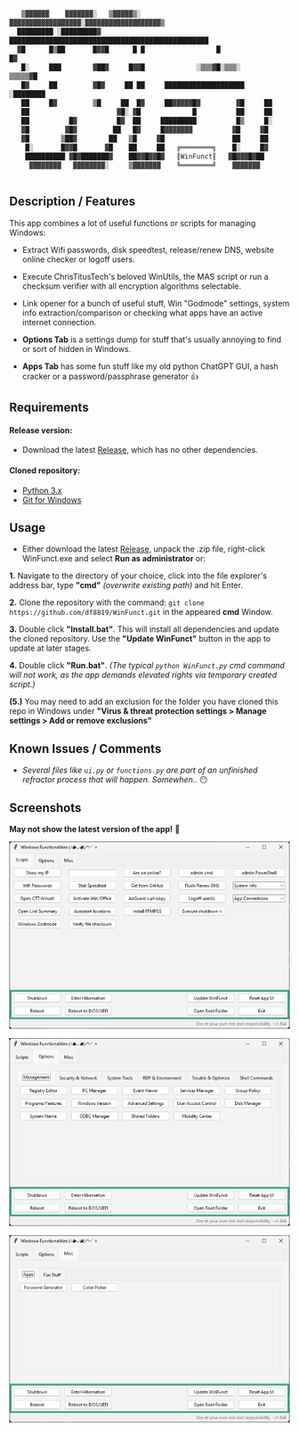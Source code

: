 ```
   ▒▓▓▓▓▓▓    ▓▓▓▓▓▓▓░   ▒▓▓▓▓▓▒░ ▓▓▓▓▓▓▓▓▓▓▓▓▓▓▓▓▓▓░▓▓▓▓▓▓▓▓▓▓▓▓▓▓▓▓▓▓▓▒  
  █████████ ░█████████▓ ██████████████████████████████████████████████████ 
  ▓█      █▒██       █▓▓█      █ █                  █                   █▓ 
   █░     ███        ▓██▓     █▓▓█             ░▒▒▒▓█░▒▒▒░        ▒▒▒▒▒▓█  
   █▓     ██         ▓█▓     ██ ██     ████████████████████     ░████████  
   ██     █▓         ▒█     ██  █▓     ██▓▓▓▓▓█▓         ▓█     ██         
   ██                      ▓█░ ▓█             █          ██     ██         
   ██          █▓          █▓  ██     █████████          █▒     █░         
   ▓█         ▓█▓         ██   █▓     █▓▓▓▓▓▓▓          ▓█     ▓█          
   ▓█        ▒██▓        ██   ▒█     ▓█                 ██     ██          
    █░       █▓▓█       ▓█    ██     ██   ╔════════╗    █░     █▓          
    ██████████ ▓█▓███████▓    ██▓▓█▓▓█▓   ║WinFunct║   ▓█▓▓▓█▓██           
     ▓▓▓▓▓▓▓▓   ▓▓▓▓▓▓▓▓░     ▒▓▓▓▓▓▓▓    ╚════════╝    ▓▓▓▓▓▓▓            
	 
```

## Description / Features

This app combines a lot of useful functions or scripts for managing Windows:

- Extract Wifi passwords, disk speedtest, release/renew DNS, website online checker or logoff users.

- Execute ChrisTitusTech's beloved WinUtils, the MAS script or run a checksum verifier with all encryption algorithms selectable.

- Link opener for a bunch of useful stuff, Win "Godmode" settings, system info extraction/comparison or checking what apps have an active internet connection.

- **Options Tab** is a settings dump for stuff that's usually annoying to find or sort of hidden in Windows.

- **Apps Tab** has some fun stuff like my old python ChatGPT GUI, a hash cracker or a password/passphrase generator 👍


## Requirements
#### Release version:
- Download the latest [Release](https://github.com/df8819/WinFunct/releases), which has no other dependencies.

#### Cloned repository:
- [Python 3.x](https://www.python.org/downloads/)
- [Git for Windows](https://git-scm.com/downloads/)

## Usage

- Either download the latest [Release](https://github.com/df8819/WinFunct/releases), unpack the .zip file, right-click WinFunct.exe and select **Run as administrator** or:

**1.** Navigate to the directory of your choice, click into the file explorer's address bar, type **"cmd"** _(overwrite existing path)_ and hit Enter.

**2.** Clone the repository with the command: `git clone https://github.com/df8819/WinFunct.git` in the appeared **cmd** Window.

**3.** Double click **"Install.bat"**. This will install all dependencies and update the cloned repository. Use the **"Update WinFunct"** button in the app to update at later stages.

**4.** Double click **"Run.bat"**. _(The typical `python WinFunct.py` cmd command will not work, as the app demands elevated rights via temporary created script.)_

**(5.)** You may need to add an exclusion for the folder you have cloned this repo in Windows under **"Virus & threat protection settings > Manage settings > Add or remove exclusions"**

## Known Issues / Comments

- _Several files like `ui.py` or `functions.py` are part of an unfinished refractor process that will happen. Somewhen.._ 😶

## Screenshots
**May not show the latest version of the app!** 👀

![Image](1701505000.png)

![Image](1701505090.png)

![Image](1709048170.png)